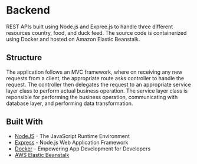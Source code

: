 # Backend
REST APIs built using Node.js and Expree.js to handle three different resources country, food, and duck feed. The source code is containerized using Docker and hosted on Amazon Elastic Beanstalk.

## Structure
The application follows an MVC framework, where on receiving any new requests from a client, the appropriate route asks controller to handle the request. The controller then delegates the request to an appropriate service layer class to perform actual business operation. The service layer class is reponsible for performing the business operation, communicating with database layer, and performing data transformation.

## Built With

* [NodeJS](https://nodejs.org/en/) - The JavaScript Runtime Environment
* [Express](https://expressjs.com/) - Node.js Web Application Framework
* [Docker](https://www.docker.com/) - Empowering App Development for Developers
* [AWS Elastic Beanstalk](https://docs.aws.amazon.com/elastic-beanstalk/index.html)
